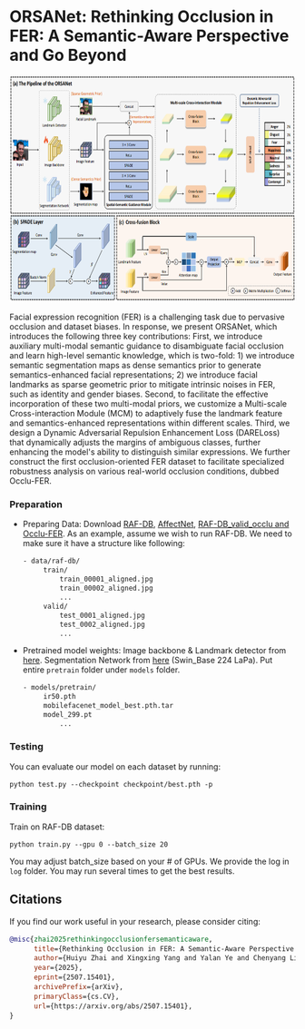 # ORSANet: Rethinking Occlusion in FER: A Semantic-Aware Perspective and Go Beyond
<img src="figure\ORSANet.png"  height=400 width=900>

Facial expression recognition (FER) is a challenging task due to pervasive occlusion and dataset biases. In response, we present ORSANet, which introduces the following three key contributions: First, we introduce auxiliary multi-modal semantic guidance to disambiguate facial occlusion and learn high-level semantic knowledge, which is two-fold: 1) we introduce semantic segmentation maps as dense semantics prior to generate semantics-enhanced facial representations; 2) we introduce facial landmarks as sparse geometric prior to mitigate intrinsic noises in FER, such as identity and gender biases. Second, to facilitate the effective incorporation of these two multi-modal priors, we customize a Multi-scale Cross-interaction Module (MCM) to adaptively fuse the landmark feature and semantics-enhanced representations within different scales. Third, we design a Dynamic Adversarial Repulsion Enhancement Loss (DARELoss) that dynamically adjusts the margins of ambiguous classes, further enhancing the model's ability to distinguish similar expressions. We further construct the first occlusion-oriented FER dataset to facilitate specialized robustness analysis on various real-world occlusion conditions, dubbed Occlu-FER.

### Preparation
- Preparing Data:
  Download [RAF-DB](http://www.whdeng.cn/RAF/model1.html#dataset), [AffectNet](https://mohammadmahoor.com/pages/databases/affectnet/), [RAF-DB_valid_occlu and Occlu-FER](https://wenyuzhy.github.io/Occlu-FER/).
  As an example, assume we wish to run RAF-DB. We need to make sure it have a structure like following:

	```
	- data/raf-db/
		 train/
		     train_00001_aligned.jpg
		     train_00002_aligned.jpg
		     ...
		 valid/
		     test_0001_aligned.jpg
		     test_0002_aligned.jpg
		     ...
	```

- Pretrained model weights:
  Image backbone & Landmark detector from [here](https://drive.google.com/drive/folders/1X9pE-NmyRwvBGpVzJOEvLqRPRfk_Siwq).
  Segmentation Network from [here](https://github.com/Kartik-3004/SegFace) (Swin_Base	224	LaPa). 
  Put entire `pretrain` folder under `models` folder.

	```
	- models/pretrain/
		 ir50.pth
		 mobilefacenet_model_best.pth.tar
  		 model_299.pt
		     ...
	```

### Testing

You can evaluate our model on each dataset by running: 

```
python test.py --checkpoint checkpoint/best.pth -p
```

### Training
Train on RAF-DB dataset:
```
python train.py --gpu 0 --batch_size 20
```
You may adjust batch_size based on your # of GPUs. We provide the log in  `log` folder. You may run several times to get the best results. 


## Citations
If you find our work useful in your research, please consider citing:

```bibtex
@misc{zhai2025rethinkingocclusionfersemanticaware,
      title={Rethinking Occlusion in FER: A Semantic-Aware Perspective and Go Beyond}, 
      author={Huiyu Zhai and Xingxing Yang and Yalan Ye and Chenyang Li and Bin Fan and Changze Li},
      year={2025},
      eprint={2507.15401},
      archivePrefix={arXiv},
      primaryClass={cs.CV},
      url={https://arxiv.org/abs/2507.15401}, 
}
```


